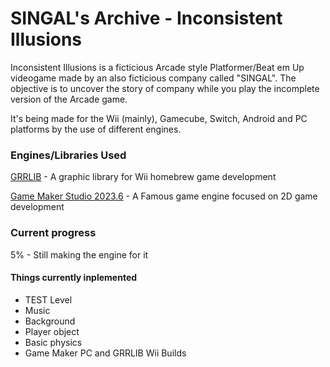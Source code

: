 # SINGAL's Archive - Inconsistent Illusions

Inconsistent Illusions is a ficticious Arcade style Platformer/Beat em Up videogame made by an also ficticious company called "SINGAL". The objective is to uncover the story of company while you play the incomplete version of the Arcade game.

It's being made for the Wii (mainly), Gamecube, Switch, Android and PC platforms by the use of different engines.

### Engines/Libraries Used

[GRRLIB](https://github.com/GRRLIB/GRRLIB) - A graphic library for Wii homebrew game development

[Game Maker Studio 2023.6](https://gms.yoyogames.com/GameMaker-Installer-2023.6.0.92.exe) - A Famous game engine focused on 2D game development

### Current progress

5% - Still making the engine for it

#### Things currently inplemented

- TEST Level
- Music
- Background
- Player object
- Basic physics
- Game Maker PC and GRRLIB Wii Builds
